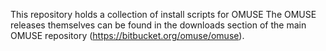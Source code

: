 This repository holds a collection of install scripts for OMUSE
The OMUSE releases themselves can be found in the downloads section of
the main OMUSE repository (https://bitbucket.org/omuse/omuse).
